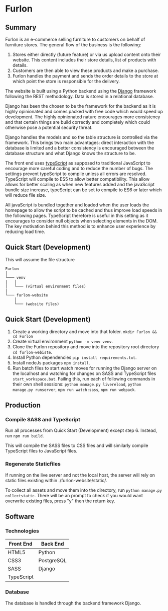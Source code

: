 # Furlon

## Summary
Furlon is an e-commerce selling furniture to customers on behalf of furniture stores.
The general flow of the business is the following:
1. Stores either directly (future feature) or via us upload content onto their website. This content includes their store details, list of products with details.
2. Customers are then able to view these products and make a purchase.
3. Furlon handles the payment and sends the order details to the store at which point the store is responsible for the delivery.

The website is built using a Python backend using the [Django](https://www.djangoproject.com/) framework following the REST methodology. Data is stored in a relational database.

Django has been the chosen to be the framework for the backend as it is highly opinionated and comes packed with free code which would speed up development. The highly opinionated nature encourages more consistency and that certain things are build correctly and completely which could otherwise pose a potential security threat.

Django handles the models and so the table structure is controlled via the framework. This brings two main advantages: direct interaction with the database is limited and a better consistency is encouraged between the database structure and what Django knows the structure to be.

The front end uses [typeScript](https://www.typescriptlang.org/) as supposed to traditional JavaScript to encourage more careful coding and to reduce the number of bugs. The settings prevent typeScript to compile unless all errors are resolved. TypeScript will compile to ES5 to allow better compatibility. This allow allows for better scaling as when new features added and the javaScript bundle size increase, typeScript can be set to compile to ES6 or later which will reduce file size.

All javaScript is bundled together and loaded when the user loads the homepage to allow the script to be cached and thus improve load speeds in the following pages. TypeScript therefore is useful in this setting as it encourages to consider null objects when selecting elements in the DOM. The key motivation behind this method is to enhance user experience by reducing load time.

## Quick Start (Development)
This will assume the file structure

```
Furlon
│
└─── venv
|   │   
│   └─── (virtual environment files)
|
└─── furlon-website
    │
    └─── (website files)
```
## Quick Start (Development)
1. Create a working directory and move into that folder. `mkdir Furlon && cd Furlon`
2. Create virtual environment `python -m venv venv`.
3. Clone the Furlon repository and move into the repository root directory `cd furlon-webiste`.
4. Install Python dependencies `pip install requirements.txt`.
5. Install nodeJs packages `npm install`.
6. Run batch files to start watch moves for running the Django server on the localhost and watching for changes on SASS and TypeScript files `start_workspace.bat`.  Failing this, run each of following commands in their own shell sessions: `python manage.py livereload`, `python manage.py runserver`, `npm run watch:sass`, `npm run webpack`.

## Production
### Compile SASS and TypeScript
Run all processes from Quick Start (Development) except step 6. Instead, run `npm run build`. 

This will compile the SASS files to CSS files and will similarly compile TypeScript files to JavaScript files.

### Regenerate Staticfiles
If running on the live server and not the local host, the server will rely on static files existing within ./furlon-website/static/.

To collect all assets and move them into the directory, run `python manage.py collectstatic`. There will be an prompt to check if you would want overwrite existing files, press "y" then the return key.

## Software
### Technologies
| Front End  | Back End   |
| ---------- | ---------- |
| HTML5      | Python     |
| CSS3       | PostgreSQL |
| SASS       | Django     |
| TypeScript |            |

### Database
The database is handled through the backend framework Django.
